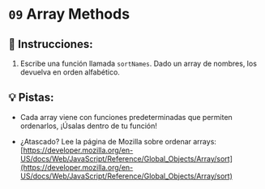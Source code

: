 # `09` Array Methods

## 📝 Instrucciones:

1. Escribe una función llamada `sortNames`. Dado un array de nombres, los devuelva en orden alfabético.

## 💡 Pistas:

+ Cada array viene con funciones predeterminadas que permiten ordenarlos, ¡Úsalas dentro de tu función!

+ ¿Atascado? Lee la página de Mozilla sobre ordenar arrays: [https://developer.mozilla.org/en-US/docs/Web/JavaScript/Reference/Global_Objects/Array/sort](https://developer.mozilla.org/en-US/docs/Web/JavaScript/Reference/Global_Objects/Array/sort)
